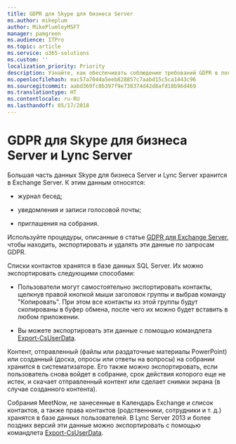 ```yaml
---
title: GDPR для Skype для бизнеса Server
ms.author: mikeplum
author: MikePlumleyMSFT
manager: pamgreen
ms.audience: ITPro
ms.topic: article
ms.service: o365-solutions
ms.custom: ''
localization_priority: Priority
description: Узнайте, как обеспечивать соблюдение требований GDPR в локальном развертывании Skype для бизнеса Server и Lync Server.
ms.openlocfilehash: eac57a7044a5eeb828857c7aabd15c5ca1443c96
ms.sourcegitcommit: aabd369fc8b397f9e738374d42d8afd18b96d469
ms.translationtype: HT
ms.contentlocale: ru-RU
ms.lasthandoff: 05/17/2018
---
```

# <a name="gdpr-for-skype-for-business-server-and-lync-server"></a>GDPR для Skype для бизнеса Server и Lync Server

Большая часть данных Skype для бизнеса Server и Lync Server хранится в Exchange Server. К этим данным относятся:

-   журнал бесед;

-   уведомления и записи голосовой почты;

-   приглашения на собрания.

Используйте процедуры, описанные в статье [GDPR для Exchange Server](gdpr-for-exchange-server.md), чтобы находить, экспортировать и удалять эти данные по запросам GDPR.

Списки контактов хранятся в базе данных SQL Server. Их можно экспортировать следующими способами:

-   Пользователи могут самостоятельно экспортировать контакты, щелкнув правой кнопкой мыши заголовок группы и выбрав команду "Копировать". При этом все контакты из этой группы будут скопированы в буфер обмена, после чего их можно будет вставить в любом приложении.

-   Вы можете экспортировать эти данные с помощью командлета [Export-CsUserData](https://docs.microsoft.com/ru-RU/powershell/module/skype/export-csuserdata).

Контент, отправленный (файлы или раздаточные материалы PowerPoint) или созданный (доска, опросы или ответы на вопросы) на собрании хранится в систематизаторе. Его также можно экспортировать, если пользователь снова войдет в собрание, срок действия которого еще не истек, и скачает отправленный контент или сделает снимки экрана (в случае созданного контента).

Собрания MeetNow, не занесенные в Календарь Exchange и список контактов, а также права контактов (родственники, сотрудники и т. д.) хранятся в базе данных пользователей. В Lync Server 2013 и более поздних версий эти данные можно экспортировать с помощью командлета [Export-CsUserData](https://docs.microsoft.com/ru-RU/powershell/module/skype/export-csuserdata).
